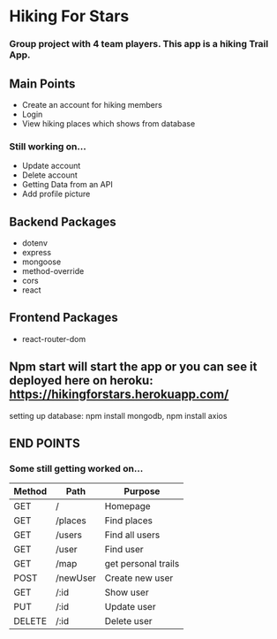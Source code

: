 # Hiking For Stars
### Group project with 4 team players. This app is a hiking Trail App.

## Main Points
- Create an account for hiking members
- Login 
- View hiking places which shows from database
### Still working on...
- Update account
- Delete account
- Getting Data from an API
- Add profile picture 

## Backend Packages
- dotenv
- express
- mongoose
- method-override
- cors
- react

## Frontend Packages
- react-router-dom


## Npm start will start the app or you can see it deployed here on heroku: https://hikingforstars.herokuapp.com/

setting up database: npm install mongodb, npm install axios


## END POINTS
### Some still getting worked on...
Method | Path | Purpose | 
------------- | ------------- | ------------ 
GET  | /  | Homepage
GET  | /places  | Find places
GET  | /users  | Find all users
GET  | /user  | Find user
GET  | /map  | get personal trails
POST  | /newUser  | Create new user
GET  | /:id  | Show user
PUT  | /:id  | Update user 
DELETE  | /:id  | Delete user
